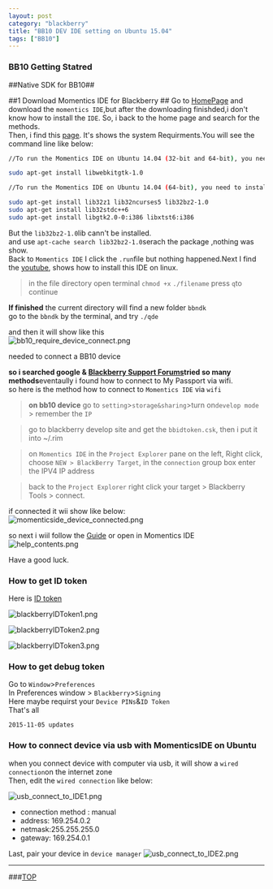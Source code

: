 ```yaml
---
layout: post
category: "blackberry"
title: "BB10 DEV IDE setting on Ubuntu 15.04"
tags: ["BB10"]
---
```



### BB10 Getting Statred

<a name="top"></a>
##Native SDK for BB10##

##1 Download Momentics IDE for Blackberry  ##
Go to [HomePage](https://developer.blackberry.com/native/download/) and download the `momentics IDE`,but after the downloading finishded,i don't know how to install the `IDE`. So, i back to the home page and search for the methods.   
Then, i find this [page](https://developer.blackberry.com/native/downloads/requirements/). It's shows the system Requirments.You will see the command line like below:   

```bash
//To run the Momentics IDE on Ubuntu 14.04 (32-bit and 64-bit), you need to install the following library:

sudo apt-get install libwebkitgtk-1.0

//To run the Momentics IDE on Ubuntu 14.04 (64-bit), you need to install the following additional libraries:

sudo apt-get install lib32z1 lib32ncurses5 lib32bz2-1.0
sudo apt-get install lib32stdc++6
sudo apt-get install libgtk2.0-0:i386 libxtst6:i386
```

But the `lib32bz2-1.0`lib cann't be installed.  
and use `apt-cache search lib32bz2-1.0`serach the package ,nothing was show.  
Back to `Momentics IDE` I click the `.run`file but nothing happened.Next I find the [youtube](https://www.youtube.com/watch?v=1NTCBCjM6vY), shows how to install this IDE on linux.

> in the file directory open terminal 
> `chmod +x`
> `./filename`
> press `q`to continue

**If finished** the current directory will find a new folder `bbndk`  
go to the `bbndk` by the terminal, and try `./qde`  

and then it will show like this   
![bb10_require_device_connect.png](http://7xifyp.com1.z0.glb.clouddn.com/bb10_require_device_connect.png)   
  
needed to connect a BB10 device  

**so i searched google & [Blackberry Support Forums](https://supportforums.blackberry.com/t5/Application-Platforms/ct-p/app_plat)tried so many methods**eventaully i found how to connect to My Passport via wifi.  
so here is the method how to connect to `Momentics IDE` via `wifi`   
> **on bb10 device** go to `setting`>`storage&sharing`>turn on`develop mode` > remember the `IP`  

> go to blackberry develop site and get the `bbidtoken.csk`, then i put it into ~/.rim  

> on `Momentics IDE` in the `Project Explorer`  pane on the left, Right click, choose `NEW > BlackBerry Target`, in the `connection` group box enter the IPV4 IP address  

> back to the `Project Explorer` right click your target > Blackberry Tools > connect.  


if connected it wii show like below:  
![momenticside_device_connected.png](http://7xifyp.com1.z0.glb.clouddn.com/momenticside_device_connected.png)


so next i wiil follow the [Guide](https://developer.blackberry.com/native/documentation/getting_started/first_app/index.html) or open in Momentics IDE   
![help_contents.png](http://7xifyp.com1.z0.glb.clouddn.com/help_contents.png)

Have a good luck.



### How to get ID token

Here is [ID token](https://www.blackberry.com/SignedKeys/codesigning.html)

![blackberryIDToken1.png](http://7xifyp.com1.z0.glb.clouddn.com/blackberryIDToken1.png)

![blackberryIDToken2.png](http://7xifyp.com1.z0.glb.clouddn.com/blackberryIDToken2.png)

![blackberryIDToken3.png](http://7xifyp.com1.z0.glb.clouddn.com/blackberryIDToken3.png)

### How to get debug token

Go to `Window`>`Preferences`   
In Preferences window > `Blackberry`>`Signing`   
Here maybe requirst your `Device PINs`&`ID Token`    
That's all

`2015-11-05 updates`

### How to connect device via usb with MomenticsIDE on Ubuntu

when you connect device with computer via usb, it will show a `wired connection`on the internet zone  
Then, edit the `wired connection` like below:  

![usb_connect_to_IDE1.png](http://7xifyp.com1.z0.glb.clouddn.com/usb_connect_to_IDE1.png)  

* connection method : manual  
* address: 169.254.0.2  
* netmask:255.255.255.0  
* gateway: 169.254.0.1  

Last, pair your device in `device manager`
![usb_connect_to_IDE2.png](http://7xifyp.com1.z0.glb.clouddn.com/usb_connect_to_IDE2.png)  



- - - 

###[TOP](#top)
